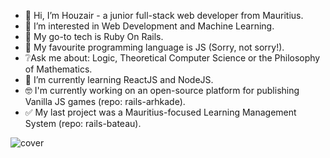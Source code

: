 - 👋 Hi, I’m Houzair - a junior full-stack web developer from Mauritius.
- 👀 I’m interested in Web Development and Machine Learning.
- 🚂 My go-to tech is Ruby On Rails.
- 💛 My favourite programming language is JS (Sorry, not sorry!).
- ❔Ask me about: Logic, Theoretical Computer Science or the Philosophy of Mathematics.
- 🌱 I’m currently learning ReactJS and NodeJS.
- 🤓 I'm currently working on an open-source platform for publishing Vanilla JS games (repo: rails-arhkade).
- ✅ My last project was a Mauritius-focused Learning Management System (repo: rails-bateau).

![cover](https://user-images.githubusercontent.com/88334281/144393290-bfedbfe7-477b-48a8-8e70-1da74fc5c4a7.png)

<!---
houzyk/houzyk is a ✨ special ✨ repository because its `README.md` (this file) appears on your GitHub profile.
You can click the Preview link to take a look at your changes.
--->
